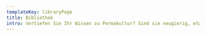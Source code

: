 ```yaml
---
templateKey: libraryPage
title: Bibliothek
intro: Vertiefen Sie Ihr Wissen zu Permakultur? Sind sie neugierig, etwas neues zu lernen? In dieser Bibliothe finden Sie Informationen rund um die Permakultur.
---
```


